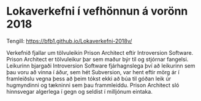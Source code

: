 # Lokaverkefni í vefhönnun á vorönn 2018

Tengill: https://bfb1.github.io/Lokaverkefni-2018v/

Verkefnið fjallar um tölvuleikin Prison Architect eftir Introversion Software.
Prison Architect er tölvuleikur þar sem maður býr til og stjórnar fangelsi.
Leikurinn bjargaði Introversion Software fjárhagnslega því að leikurinn sem
þau voru að vinna í áður, sem hét Subversion, var hent eftir mörg ár í framleiðslu
vegna þess að þeim tókst ekki að búa til góðan leik úr hugmyndinni og tækninni sem
þau frammleiddu. Prison Architect sló hinnsvegar algerlega í gegn og seldist í milljónum eintaka.